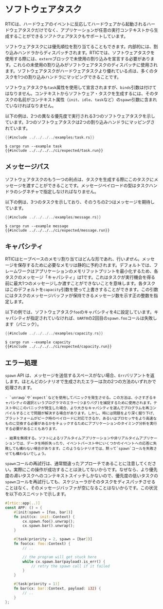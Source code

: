 # ソフトウェアタスク

RTICは、ハードウェアのイベントに反応してハードウェアから起動されるハードウェアタスクだけでなく、アプリケーションが任意の実行コンテキストから生成することができる*ソフトウェア*タスクもサポートしています。

ソフトウェアタスクには優先順位を割り当てることもできます。内部的には、割り込みハンドラからディスパッチされます。RTICでは、ソフトウェアタスクを使用する際には、`extern`ブロックで未使用の割り込みを宣言する必要があります。これらの未使用の割り込みがソフトウェアタスクのディスパッチに使用されます。ソフトウェアタスクがハードウェアタスクより優れている点は、多くのタスクを1つの割り込みハンドラにマッピングできることです。

ソフトウェアタスクも`task`属性を使用して宣言されますが、`binds`引数は付けてはなりません。コンテキストからソフトウェア・タスクを生成するには、そのタスクの名前がコンテキスト属性（`init`、`idle`、`task`など）の`spawn`引数に含まれていなければなりません。

以下の例は、2つの異なる優先度で実行される3つのソフトウェアタスクを示しています。3つのソフトウェアタスクは2つの割り込みハンドラにマッピングされています。


``` rust
{{#include ../../../../examples/task.rs}}
```

``` console
$ cargo run --example task
{{#include ../../../../ci/expected/task.run}}
```

## メッセージパス

ソフトウェアタスクのもう一つの利点は、タスクを生成する際にこのタスクにメッセージを渡すことができることです。メッセージペイロードの型はタスクハンドラのシグネチャで指定しなければなりません。

以下の例は、3つのタスクを示しており、そのうちの2つはメッセージを期待しています。

``` rust
{{#include ../../../../examples/message.rs}}
```

``` console
$ cargo run --example message
{{#include ../../../../ci/expected/message.run}}
```

## キャパシティ

RTICはヒープベースのメモリ割り当てはどんな形であれ、行い*ません*。メッセージを保存するために必要なメモリは静的に予約されます。デフォルトでは、フレームワークはアプリケーションのメモリフットプリントを最小化するため、各タスクのメッセージ「キャパシティ」は1です。これはタスクが実行機会を得る前に最大1つのメッセージしか渡すことができないことを意味します。各タスクはこのデフォルトを`capacity`引数を使って上書きすることができます。この引数にはタスクのメッセージバッファが保持できるメッセージ数を示す正の整数を指定します。

以下の例では、ソフトウェアタスク`foo`のキャパシティを4に設定しています。キャパシティが指定されていなければ、`UART0`の2回目の`spawn.foo`コールは失敗します（パニック）。


``` rust
{{#include ../../../../examples/capacity.rs}}
```

``` console
$ cargo run --example capacity
{{#include ../../../../ci/expected/capacity.run}}
```

## エラー処理

`spawn` API は、メッセージを送信するスペースがない場合、`Err`バリアントを返します。ほとんどのシナリオで生成されたエラーは次の2つの方法のいずれかで処理されます。

    - `unrawp`や`expect`などを使用してパニックを発生させる。この方法は、小さすぎるキャパシティの選択というプログラマのエラー(つまりバグ)を捕捉するために使用されます。テスト中にこのパニックが発生した場合、より大きなキャパシティを選んでプログラムを再コンパイルすることで問題が解決する場合があります。しかし、時には問題をより深く掘り下げ、プラットフォームがピーク時のペイロードに対応できるか、あるいはプロセッサをより高速なものに交換する必要があるかをチェックするためにアプリケーションのタイミング分析を実行する必要があることもあります。

    - 結果を無視する。ソフトによるリアルタイムアプリケーションや非リアルタイムアプリケーションでは、データを時折失ったり、イベントバースト中にいくつかのイベントへの応答に失敗しても構わない場合があります。このようなシナリオでは、黙って`spawn`コールを失敗させても構わないでしょう。

`spawn`コールの再試行は、通常間違ったアプローチであることに注意してください。実際にこの操作が成功することは決してないからです。なぜなら、より優先度の*高い*タスクへのコンテキストスイッチしかないので、優先度の低いタスクの`spawn`コールを再試行しても、スケジューラがそのタスクをディスパッチさせることはなく、そのメッセージバッファが空になることはないからです。この状況を以下のスニペットで示します。

``` rust
#[rtic::app(..)]
const APP: () = {
    #[init(spawn = [foo, bar])]
    fn init(cx: init::Context) {
        cx.spawn.foo().unwrap();
        cx.spawn.bar().unwrap();
    }

    #[task(priority = 2, spawn = [bar])]
    fn foo(cx: foo::Context) {
        // ..

        // the program will get stuck here
        while cx.spawn.bar(payload).is_err() {
            // retry the spawn call if it failed
        }
    }

    #[task(priority = 1)]
    fn bar(cx: bar::Context, payload: i32) {
        // ..
    }
};
```
